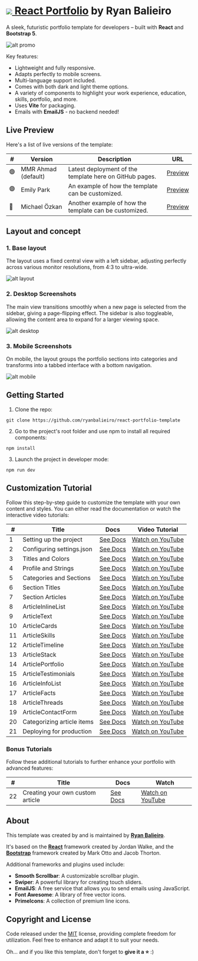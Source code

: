 # [<img src="docs/assets/logo.png"> React Portfolio](https://ryanbalieiro.github.io/react-portfolio-template/) by Ryan Balieiro

A sleek, futuristic portfolio template for developers – built with **React** and **Bootstrap 5**.

![alt promo](docs/assets/readme-promotional-image-min.png)

Key features:
- Lightweight and fully responsive.
- Adapts perfectly to mobile screens.
- Multi-language support included.
- Comes with both dark and light theme options.
- A variety of components to highlight your work experience, education, skills, portfolio, and more.
- Uses **Vite** for packaging.
- Emails with **EmailJS** - no backend needed!

## Live Preview

Here's a list of live versions of the template:

| #     | Version             | Description                                             | URL                                                                     |
|-------|---------------------|---------------------------------------------------------|-------------------------------------------------------------------------|
| 🟢    | MMR Ahmad (default) | Latest deployment of the template here on GitHub pages. | [Preview](https://ryanbalieiro.github.io/react-portfolio-template/)     |
| 🟣    | Emily Park          | An example of how the template can be customized.       | [Preview](https://ryansandbox.github.io/emily-park-react-portfolio/)    |
| 🔵    | Michael Özkan       | Another example of how the template can be customized.  | [Preview](https://ryansandbox.github.io/michael-ozkan-react-portfolio/) |

## Layout and concept

### 1. Base layout
The layout uses a fixed central view with a left sidebar, adjusting perfectly across various monitor resolutions, from 4:3 to ultra-wide.

![alt layout](docs/assets/readme-home-preview-min.png)

### 2. Desktop Screenshots
The main view transitions smoothly when a new page is selected from the sidebar, giving a page-flipping effect. The sidebar is also toggleable, allowing the content area to expand for a larger viewing space.

![alt desktop](docs/assets/readme-desktop-screenies-min.png)

### 3. Mobile Screenshots
On mobile, the layout groups the portfolio sections into categories and transforms into a tabbed interface with a bottom navigation.

![alt mobile](docs/assets/readme-mobile-screenies-min.png)

## Getting Started

1. Clone the repo:
```
git clone https://github.com/ryanbalieiro/react-portfolio-template
```

2. Go to the project's root folder and use npm to install all required components:
```
npm install
```

3. Launch the project in developer mode:
```
npm run dev
```

## Customization Tutorial

Follow this step-by-step guide to customize the template with your own content and styles. You can either read the documentation or watch the interactive video tutorials:

| #    | Title                       | Docs                                                                    | Video Tutorial                                                           |
|------|-----------------------------|-------------------------------------------------------------------------|--------------------------------------------------------------------------|
| 1    | Setting up the project      | [See Docs](./docs/tutorials/TUTORIAL_01_SETTING_UP_THE_PROJECT.md)      | [Watch on YouTube](https://www.youtube.com/watch?v=PnV8p1xm7-o&t=0m00s)  | 
| 2    | Configuring settings.json   | [See Docs](./docs/tutorials/TUTORIAL_02_CONFIGURING_SETTINGS_JSON.md)   | [Watch on YouTube](https://www.youtube.com/watch?v=PnV8p1xm7-o&t=1m40s)  |  
| 3    | Titles and Colors           | [See Docs](./docs/tutorials/TUTORIAL_03_TITLES_AND_COLORS.md)           | [Watch on YouTube](https://www.youtube.com/watch?v=PnV8p1xm7-o&t=5m09s)  |
| 4    | Profile and Strings         | [See Docs](./docs/tutorials/TUTORIAL_04_PROFILE_AND_STRINGS.md)         | [Watch on YouTube](https://www.youtube.com/watch?v=PnV8p1xm7-o&t=9m11s)  |
| 5    | Categories and Sections     | [See Docs](./docs/tutorials/TUTORIAL_05_CATEGORIES_AND_SECTIONS.md)     | [Watch on YouTube](https://www.youtube.com/watch?v=PnV8p1xm7-o&t=12m57s) | 
| 6    | Section Titles              | [See Docs](./docs/tutorials/TUTORIAL_06_SECTION_TITLES.md)              | [Watch on YouTube](https://www.youtube.com/watch?v=PnV8p1xm7-o&t=15m14s) |
| 7    | Section Articles            | [See Docs](./docs/tutorials/TUTORIAL_07_SECTION_ARTICLES.md)            | [Watch on YouTube](https://www.youtube.com/watch?v=PnV8p1xm7-o&t=17m01s) |
| 8    | ArticleInlineList           | [See Docs](./docs/tutorials/TUTORIAL_08_ARTICLE_INLINE_LIST.md)         | [Watch on YouTube](https://www.youtube.com/watch?v=PnV8p1xm7-o&t=18m24s) |
| 9    | ArticleText                 | [See Docs](./docs/tutorials/TUTORIAL_09_ARTICLE_TEXTS.md)               | [Watch on YouTube](https://www.youtube.com/watch?v=PnV8p1xm7-o&t=20m48s) |
| 10   | ArticleCards                | [See Docs](./docs/tutorials/TUTORIAL_10_ARTICLE_CARDS.md)               | [Watch on YouTube](https://www.youtube.com/watch?v=PnV8p1xm7-o&t=23m23s) |
| 11   | ArticleSkills               | [See Docs](./docs/tutorials/TUTORIAL_11_ARTICLE_SKILLS.md)              | [Watch on YouTube](https://www.youtube.com/watch?v=PnV8p1xm7-o&t=25m43s) |
| 12   | ArticleTimeline             | [See Docs](./docs/tutorials/TUTORIAL_12_ARTICLE_TIMELINE.md)            | [Watch on YouTube](https://www.youtube.com/watch?v=PnV8p1xm7-o&t=29m57s) |
| 13   | ArticleStack                | [See Docs](./docs/tutorials/TUTORIAL_13_ARTICLE_STACK.md)               | [Watch on YouTube](https://www.youtube.com/watch?v=PnV8p1xm7-o&t=34m40s) |
| 14   | ArticlePortfolio            | [See Docs](./docs/tutorials/TUTORIAL_14_ARTICLE_PORTFOLIO.md)           | [Watch on YouTube](https://www.youtube.com/watch?v=PnV8p1xm7-o&t=37m00s) |
| 15   | ArticleTestimonials         | [See Docs](./docs/tutorials/TUTORIAL_15_ARTICLE_TESTIMONIALS.md)        | [Watch on YouTube](https://www.youtube.com/watch?v=PnV8p1xm7-o&t=40m08s) |
| 16   | ArticleInfoList             | [See Docs](./docs/tutorials/TUTORIAL_16_ARTICLE_INFO_LIST.md)           | [Watch on YouTube](https://www.youtube.com/watch?v=PnV8p1xm7-o&t=42m05s) |
| 17   | ArticleFacts                | [See Docs](./docs/tutorials/TUTORIAL_17_ARTICLE_FACTS.md)               | [Watch on YouTube](https://www.youtube.com/watch?v=PnV8p1xm7-o&t=44m04s) |
| 18   | ArticleThreads              | [See Docs](./docs/tutorials/TUTORIAL_18_ARTICLE_THREADS.md)             | [Watch on YouTube](https://www.youtube.com/watch?v=PnV8p1xm7-o&t=45m57s) |
| 19   | ArticleContactForm          | [See Docs](./docs/tutorials/TUTORIAL_19_ARTICLE_CONTACT_FORM.md)        | [Watch on YouTube](https://www.youtube.com/watch?v=PnV8p1xm7-o&t=48m02s) |
| 20   | Categorizing article items  | [See Docs](./docs/tutorials/TUTORIAL_20_CATEGORIZING_ARTICLE_ITEMS.md)  | [Watch on YouTube](https://www.youtube.com/watch?v=PnV8p1xm7-o&t=52m58s) |
| 21   | Deploying for production    | [See Docs](./docs/tutorials/TUTORIAL_21_DEPLOYING_FOR_PRODUCTION.md)    | [Watch on YouTube](https://www.youtube.com/watch?v=PnV8p1xm7-o&t=55m34s) |

### Bonus Tutorials

Follow these additional tutorials to further enhance your portfolio with advanced features:

| #    | Title                            | Docs                                                                               | Watch                                                                      |
|------|----------------------------------|------------------------------------------------------------------------------------|----------------------------------------------------------------------------|
| 22   | Creating your own custom article | [See Docs](./docs/tutorials/TUTORIAL_22_BONUS_CREATING_YOUR_OWN_CUSTOM_ARTICLE.md) | [Watch on YouTube](https://www.youtube.com/watch?v=PnV8p1xm7-o&t=1h00m12s) |

## About

This template was created by and is maintained by **[Ryan Balieiro](https://ryanbalieiro.com/)**.

It's based on the **[React](https://reactjs.org/)** framework created by Jordan Walke, and the **[Bootstrap](https://getbootstrap.com/)** framework created by Mark Otto and Jacob Thorton.

Additional frameworks and plugins used include:
- **Smooth Scrollbar**: A customizable scrollbar plugin.
- **Swiper**: A powerful library for creating touch sliders.
- **EmailJS**: A free service that allows you to send emails using JavaScript.
- **Font Awesome**: A library of free vector icons.
- **PrimeIcons**: A collection of premium line icons.

## Copyright and License

Code released under the [MIT](https://github.com/StartBootstrap/startbootstrap-agency/blob/master/LICENSE) license, providing complete freedom for utilization. Feel free to enhance and adapt it to suit your needs.

Oh... and if you like this template, don't forget to **give it a ⭐** :)